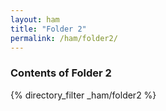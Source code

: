 ```yaml
---
layout: ham
title: "Folder 2"
permalink: /ham/folder2/
---
```


### Contents of Folder 2
<div class="directory-list">{% directory_filter _ham/folder2 %}</div>